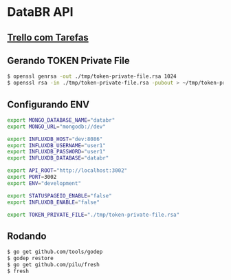 # DataBR API


## [Trello com Tarefas](https://trello.com/b/3WLlqXpX/databr)

## Gerando TOKEN Private File

``` bash
$ openssl genrsa -out ./tmp/token-private-file.rsa 1024
$ openssl rsa -in ./tmp/token-private-file.rsa -pubout > ~/tmp/token-private-file.rsa.pub
```

## Configurando ENV

``` bash
export MONGO_DATABASE_NAME="databr"
export MONGO_URL="mongodb://dev"

export INFLUXDB_HOST="dev:8086"
export INFLUXDB_USERNAME="user1"
export INFLUXDB_PASSWORD="user1"
export INFLUXDB_DATABASE="databr"

export API_ROOT="http://localhost:3002"
export PORT=3002
export ENV="development"

export STATUSPAGEIO_ENABLE="false"
export INFLUXDB_ENABLE="false"

export TOKEN_PRIVATE_FILE="./tmp/token-private-file.rsa"
```

## Rodando

``` bash
$ go get github.com/tools/godep
$ godep restore
$ go get github.com/pilu/fresh
$ fresh
```
